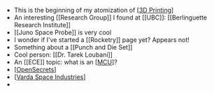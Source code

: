 - This is the beginning of my atomization of [[3D Printing]]
- An interesting [[Research Group]] I found at [[UBC]]: [[Berlinguette Research Institute]]
- [[Juno Space Probe]] is very cool
- I wonder if I've started a [[Rocketry]] page yet? Appears not!
- Something about a [[Punch and Die Set]]
- Cool person: [[Dr. Tarek Loubani]]
- An [[ECE]] topic: what is an [[MCU]]?
- [[OpenSecrets]]
- [[Varda Space Industries]]
-

[//begin]: # "Autogenerated link references for markdown compatibility"
[3D Printing]: <../3D Printing> "3D Printing"
[MCU]: ../MCU "MCU"
[OpenSecrets]: ../OpenSecrets "OpenSecrets"
[Varda Space Industries]: <../Varda Space Industries> "Varda Space Industries"
[//end]: # "Autogenerated link references"